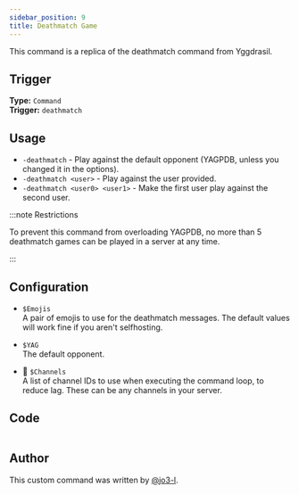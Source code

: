 ```yaml
---
sidebar_position: 9
title: Deathmatch Game
---
```


This command is a replica of the deathmatch command from Yggdrasil.

## Trigger

**Type:** `Command`<br />
**Trigger:** `deathmatch`

## Usage

- `-deathmatch` - Play against the default opponent (YAGPDB, unless you changed it in the options).
- `-deathmatch <user>` - Play against the user provided.
- `-deathmatch <user0> <user1>` - Make the first user play against the second user.

:::note Restrictions

To prevent this command from overloading YAGPDB, no more than 5 deathmatch games can be played in a server at any time.

:::

## Configuration

- `$Emojis`<br />
  A pair of emojis to use for the deathmatch messages. The default values will work fine if you aren't selfhosting.

- `$YAG`<br />
  The default opponent.

- 📌 `$Channels`<br />
  A list of channel IDs to use when executing the command loop, to reduce lag. These can be any channels in your server.

## Code

```go file=../../../src/fun/deathmatch.go.tmpl

```

## Author

This custom command was written by [@jo3-l](https://github.com/jo3-l).
